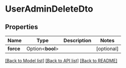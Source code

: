 # UserAdminDeleteDto

## Properties

Name | Type | Description | Notes
------------ | ------------- | ------------- | -------------
**force** | Option<**bool**> |  | [optional]

[[Back to Model list]](../README.md#documentation-for-models) [[Back to API list]](../README.md#documentation-for-api-endpoints) [[Back to README]](../README.md)


